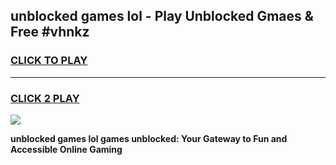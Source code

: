 
## unblocked games lol - Play Unblocked Gmaes & Free #vhnkz
<h3>
<a href="https://news.freeplayer.one?title=unblocked_games_lol&ref=03M">CLICK TO PLAY</a></h3>
<hr>

<h3>
<a href="https://news.freeplayer.one?title=unblocked_games_lol&ref=03M">CLICK 2 PLAY</a>
  
</h3>

<a href="https://news.freeplayer.one?title=unblocked_games_lol&ref=03M"><img src="https://clearcache.store/games.png"></a>


**unblocked games lol games unblocked: Your Gateway to Fun and Accessible Online Gaming**
